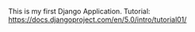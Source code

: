 This is my first Django Application.
Tutorial: https://docs.djangoproject.com/en/5.0/intro/tutorial01/
